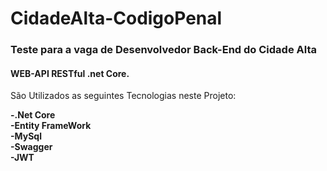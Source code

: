 # CidadeAlta-CodigoPenal
### Teste para a vaga de Desenvolvedor Back-End do Cidade Alta


#### WEB-API RESTful .net Core.
São Utilizados as seguintes Tecnologias neste Projeto:

**-.Net Core**  
**-Entity FrameWork**  
**-MySql**  
**-Swagger**  
**-JWT**  
